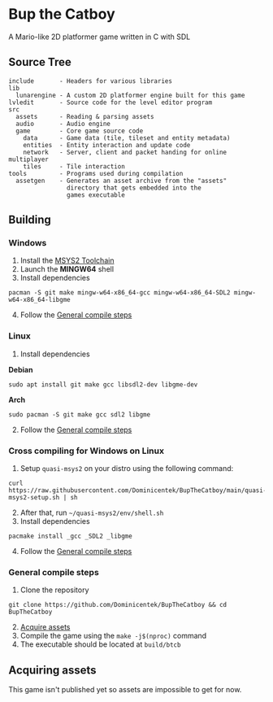 # Bup the Catboy

A Mario-like 2D platformer game written in C with SDL

## Source Tree

```
include       - Headers for various libraries
lib
  lunarengine - A custom 2D platformer engine built for this game
lvledit       - Source code for the level editor program
src
  assets      - Reading & parsing assets
  audio       - Audio engine
  game        - Core game source code
    data      - Game data (tile, tileset and entity metadata)
    entities  - Entity interaction and update code
    network   - Server, client and packet handing for online multiplayer
    tiles     - Tile interaction
tools         - Programs used during compilation
  assetgen    - Generates an asset archive from the "assets"
                directory that gets embedded into the
                games executable
```

## Building

### Windows

1. Install the [MSYS2 Toolchain](https://msys2.org)
2. Launch the **MINGW64** shell
3. Install dependencies
```
pacman -S git make mingw-w64-x86_64-gcc mingw-w64-x86_64-SDL2 mingw-w64-x86_64-libgme
```
4. Follow the [General compile steps](#general-compile-steps)

### Linux

1. Install dependencies

**Debian**
```
sudo apt install git make gcc libsdl2-dev libgme-dev
```
**Arch**
```
sudo pacman -S git make gcc sdl2 libgme
```
2. Follow the [General compile steps](#general-compile-steps)

### Cross compiling for Windows on Linux

1. Setup `quasi-msys2` on your distro using the following command:
```
curl https://raw.githubusercontent.com/Dominicentek/BupTheCatboy/main/quasi-msys2-setup.sh | sh
```
2. After that, run `~/quasi-msys2/env/shell.sh`
3. Install dependencies
```
pacmake install _gcc _SDL2 _libgme
```
4. Follow the [General compile steps](#general-compile-steps)

### General compile steps

1. Clone the repository
```
git clone https://github.com/Dominicentek/BupTheCatboy && cd BupTheCatboy
```
2. [Acquire assets](#acquiring-assets)
3. Compile the game using the `make -j$(nproc)` command
4. The executable should be located at `build/btcb`

## Acquiring assets

This game isn't published yet so assets are impossible to get for now.